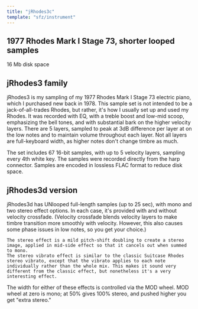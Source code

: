 ```yaml
---
title: "jRhodes3c"
template: "sfz/instrument"
---
```


## 1977 Rhodes Mark I Stage 73, shorter looped samples

16 Mb disk space

## jRhodes3 family

jRhodes3 is my sampling of my 1977 Rhodes Mark I Stage 73 electric piano, which I purchased new back in 1978. This sample set is not intended to be a jack-of-all-trades Rhodes, but rather, it's how I usually set up and used my Rhodes. It was recorded with EQ, with a treble boost and low-mid scoop, emphasizing the bell tones, and with substantial bark on the higher velocity layers. There are 5 layers, sampled to peak at 3dB difference per layer at on the low notes and to maintain volume throughout each layer. Not all layers are full-keyboard width, as higher notes don't change timbre as much.

The set includes 67 16-bit samples, with up to 5 velocity layers, sampling every 4th white key. The samples were recorded directly from the harp connector. Samples are encoded in lossless FLAC format to reduce disk space.

## jRhodes3d version

jRhodes3d has UNlooped full-length samples (up to 25 sec), with mono and two stereo effect options. In each case, it's provided with and without velocity crossfade. (Velocity crossfade blends velocity layers to make timbre transition more smoothly with velocity. However, this also causes some phase issues in low notes, so you get your choice.)

    The stereo effect is a mild pitch-shift doubling to create a stereo image, applied in mid-side effect so that it cancels out when summed to mono.
    The stereo vibrato effect is similar to the classic Suitcase Rhodes stereo vibrato, except that the vibrato applies to each note individually rather than the whole mix. This makes it sound very different from the classic effect, but nonetheless it's a very interesting effect.

The width for either of these effects is controlled via the MOD wheel. MOD wheel at zero is mono; at 50% gives 100% stereo, and pushed higher you get "extra stereo."